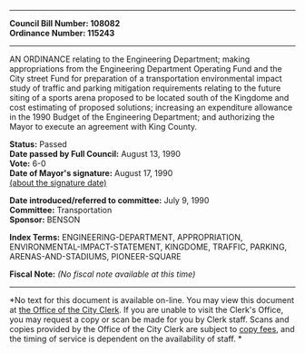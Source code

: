 * * * * *  
  
**Council Bill Number: [](#h0)[](#h2)108082**   
**Ordinance Number: 115243**  
  
* * * * *  
  
AN ORDINANCE relating to the Engineering Department; making appropriations from the Engineering Department Operating Fund and the City street Fund for preparation of a transportation environmental impact study of traffic and parking mitigation requirements relating to the future siting of a sports arena proposed to be located south of the Kingdome and cost estimating of proposed solutions; increasing an expenditure allowance in the 1990 Budget of the Engineering Department; and authorizing the Mayor to execute an agreement with King County.  
  
**Status:** Passed   
**Date passed by Full Council:** August 13, 1990   
**Vote:** 6-0   
**Date of Mayor's signature:** August 17, 1990   
[(about the signature date)](/~public/approvaldate.htm)   
  
  
**Date introduced/referred to committee:** July 9, 1990   
**Committee:** Transportation   
**Sponsor:** BENSON   
  
**Index Terms:** ENGINEERING-DEPARTMENT, APPROPRIATION, ENVIRONMENTAL-IMPACT-STATEMENT, KINGDOME, TRAFFIC, PARKING, ARENAS-AND-STADIUMS, PIONEER-SQUARE  
  
**Fiscal Note:** *(No fiscal note available at this time)*  
  
* * * * *  
  
*No text for this document is available on-line. You may view this document at [the Office of the City Clerk](http://www.seattle.gov/leg/clerk/contactUs.htm). If you are unable to visit the Clerk's Office, you may request a copy or scan be made for you by Clerk staff. Scans and copies provided by the Office of the City Clerk are subject to [copy fees](http://clerk.seattle.gov/~public/clerkfees.htm), and the timing of service is dependent on the availability of staff. *  
  
  
